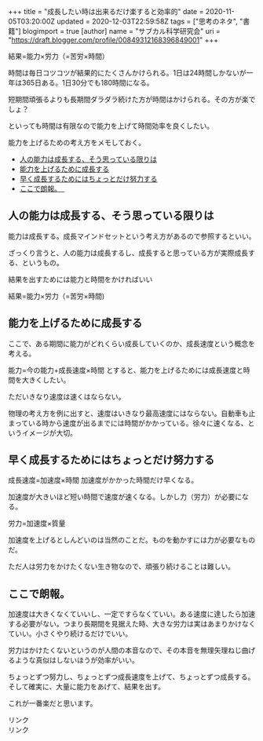 +++
title = "成長したい時は出来るだけ楽すると効率的"
date = 2020-11-05T03:20:00Z
updated = 2020-12-03T22:59:58Z
tags = ["思考のネタ", "書籍"]
blogimport = true 
[author]
	name = "サブカル科学研究会"
	uri = "https://draft.blogger.com/profile/00849312168396849001"
+++

  <p>結果=能力×労力（=苦労×時間）</p><p>時間は毎日コツコツが結果的にたくさんかけられる。1日は24時間しかないが一年は365日ある。1日30分でも180時間になる。</p><p>短期間頑張るよりも長期間ダラダラ続けた方が時間はかけられる。その方が楽でしょ？</p><p>といっても時間は有限なので能力を上げて時間効率を良くしたい。</p><p>能力を上げるための考え方をメモしておく。</p><ul><li><a href='#人の能力は成長する、そう思っている限りは'>人の能力は成長する、そう思っている限りは</a></li><li><a href='#能力を上げるために成長する'>能力を上げるために成長する</a></li><li><a href='#早く成長するためにはちょっとだけ努力する'>早く成長するためにはちょっとだけ努力する</a></li><li><a href='#ここで朗報。_'>ここで朗報。　</a></li></ul> <h2 id="人の能力は成長する、そう思っている限りは" onmouseover="this.querySelector('a .fa-link').style.display='inline-block'" onmouseout="this.querySelector('a .fa-link').style.display='none'">人の能力は成長する、そう思っている限りは<a href="#人の能力は成長する、そう思っている限りは" title="人の能力は成長する、そう思っている限りは"><i class="fas fa-link ml-1" style="display:none;"></i></a></h2><p>能力は成長する。成長マインドセットという考え方があるので参照するといい。</p><p>ざっくり言うと、人の能力は成長するし、成長すると思っている方が実際成長する、というもの。</p><p>結果を出すためには能力と時間をかければいい</p><p>結果=能力×労力（=苦労×時間)</p><h2 id="能力を上げるために成長する" onmouseover="this.querySelector('a .fa-link').style.display='inline-block'" onmouseout="this.querySelector('a .fa-link').style.display='none'">能力を上げるために成長する<a href="#能力を上げるために成長する" title="能力を上げるために成長する"><i class="fas fa-link ml-1" style="display:none;"></i></a></h2><p>ここで、ある期間に能力がどれくらい成長していくのか、成長速度という概念を考える。</p><p>能力=今の能力+成長速度×時間 とすると、能力を上げるためには成長速度と時間を大きくしたい。</p><p>ただいきなり速度は速くはならない。</p><p>物理の考え方を例に出すと、速度はいきなり最高速度にはならない。自動車も止まっている時から速度が出るまでには時間がかかっている。徐々に速くなる、というイメージが大切。</p><h2 id="早く成長するためにはちょっとだけ努力する" onmouseover="this.querySelector('a .fa-link').style.display='inline-block'" onmouseout="this.querySelector('a .fa-link').style.display='none'">早く成長するためにはちょっとだけ努力する<a href="#早く成長するためにはちょっとだけ努力する" title="早く成長するためにはちょっとだけ努力する"><i class="fas fa-link ml-1" style="display:none;"></i></a></h2><p>成長速度=加速度×時間 加速度がかかった時間だけ早くなる。</p><p>加速度が大きいほど短い時間で速度が速くなる。しかし力（労力）が必要になる。</p><p>労力=加速度×質量</p><p>加速度を上げるとしんどいのは当然のことだ。ものを動かすには力が必要なものだ。</p><p>ただ人は労力をかけたくない生き物なので、頑張り続けることは難しい。</p><h2 id="ここで朗報。_" onmouseover="this.querySelector('a .fa-link').style.display='inline-block'" onmouseout="this.querySelector('a .fa-link').style.display='none'">ここで朗報。　<a href="#ここで朗報。_" title="ここで朗報。_"><i class="fas fa-link ml-1" style="display:none;"></i></a></h2><p>加速度は大きくなくていいし、一定ですらなくていい。ある速度に達したら加速する必要がない。つまり長期間を見据えた時、大きな労力は実はあまりかけなくていい。小さくやり続けるだけでいい。</p><p>労力はかけたくないというのが人間の本音なので、その本音を無理矢理ねじ曲げるような真似はしないほうが効率がいい。</p><p>ちょっとずつ努力し、ちょっとずつ成長速度を上げて、ちょっとずつ成長する。 そして確実に、大量に能力をあげて、結果を出す。</p><p>これが一番楽だと思います。</p> <!-- START MoshimoAffiliateEasyLink --><script type="text/javascript">(function(b,c,f,g,a,d,e){b.MoshimoAffiliateObject=a; b[a]=b[a]||function(){arguments.currentScript=c.currentScript ||c.scripts[c.scripts.length-2];(b[a].q=b[a].q||[]).push(arguments)}; c.getElementById(a)||(d=c.createElement(f),d.src=g, d.id=a,e=c.getElementsByTagName("body")[0],e.appendChild(d))}) (window,document,"script","//dn.msmstatic.com/site/cardlink/bundle.js","msmaflink"); msmaflink({"n":"マインドセット：「やればできる！」の研究","b":"","t":"","d":"https:\/\/m.media-amazon.com","c_p":"","p":["\/images\/I\/41rtYxAyB4L.jpg"],"u":{"u":"https:\/\/www.amazon.co.jp\/dp\/B01FTIQY6G","t":"amazon","r_v":""},"aid":{"amazon":"2220302","rakuten":"2220301","yahoo":"2220303"},"eid":"cq3HV","s":"s"}); </script><div id="msmaflink-cq3HV">リンク</div><!-- MoshimoAffiliateEasyLink END --> <!-- START MoshimoAffiliateEasyLink --><script type="text/javascript">(function(b,c,f,g,a,d,e){b.MoshimoAffiliateObject=a; b[a]=b[a]||function(){arguments.currentScript=c.currentScript ||c.scripts[c.scripts.length-2];(b[a].q=b[a].q||[]).push(arguments)}; c.getElementById(a)||(d=c.createElement(f),d.src=g, d.id=a,e=c.getElementsByTagName("body")[0],e.appendChild(d))}) (window,document,"script","//dn.msmstatic.com/site/cardlink/bundle.js","msmaflink"); msmaflink({"n":"習慣が10割","b":"","t":"","d":"https:\/\/m.media-amazon.com","c_p":"","p":["\/images\/I\/51rpGp0GkJL.jpg"],"u":{"u":"https:\/\/www.amazon.co.jp\/dp\/B07HQ41FSN","t":"amazon","r_v":""},"aid":{"amazon":"2220302","rakuten":"2220301","yahoo":"2220303"},"eid":"oJ7ml","s":"s"}); </script><div id="msmaflink-oJ7ml">リンク</div><!-- MoshimoAffiliateEasyLink END --> 
